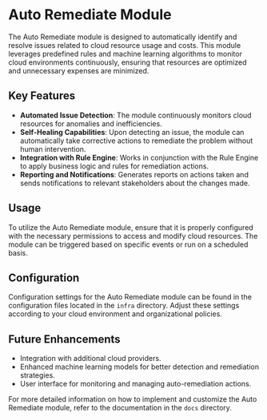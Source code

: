 # Auto Remediate Module

The Auto Remediate module is designed to automatically identify and resolve issues related to cloud resource usage and costs. This module leverages predefined rules and machine learning algorithms to monitor cloud environments continuously, ensuring that resources are optimized and unnecessary expenses are minimized.

## Key Features

- **Automated Issue Detection**: The module continuously monitors cloud resources for anomalies and inefficiencies.
- **Self-Healing Capabilities**: Upon detecting an issue, the module can automatically take corrective actions to remediate the problem without human intervention.
- **Integration with Rule Engine**: Works in conjunction with the Rule Engine to apply business logic and rules for remediation actions.
- **Reporting and Notifications**: Generates reports on actions taken and sends notifications to relevant stakeholders about the changes made.

## Usage

To utilize the Auto Remediate module, ensure that it is properly configured with the necessary permissions to access and modify cloud resources. The module can be triggered based on specific events or run on a scheduled basis.

## Configuration

Configuration settings for the Auto Remediate module can be found in the configuration files located in the `infra` directory. Adjust these settings according to your cloud environment and organizational policies.

## Future Enhancements

- Integration with additional cloud providers.
- Enhanced machine learning models for better detection and remediation strategies.
- User interface for monitoring and managing auto-remediation actions.

For more detailed information on how to implement and customize the Auto Remediate module, refer to the documentation in the `docs` directory.